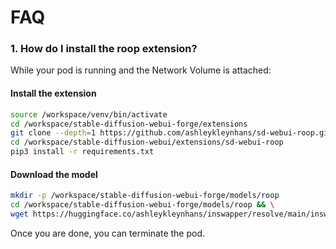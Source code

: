 # FAQ

### 1. How do I install the roop extension?

While your pod is running and the Network Volume is attached:

#### Install the extension

```bash
source /workspace/venv/bin/activate
cd /workspace/stable-diffusion-webui-forge/extensions
git clone --depth=1 https://github.com/ashleykleynhans/sd-webui-roop.git
cd /workspace/stable-diffusion-webui/extensions/sd-webui-roop
pip3 install -r requirements.txt
```

#### Download the model

```bash
mkdir -p /workspace/stable-diffusion-webui-forge/models/roop
cd /workspace/stable-diffusion-webui-forge/models/roop && \
wget https://huggingface.co/ashleykleynhans/inswapper/resolve/main/inswapper_128.onnx
```

Once you are done, you can terminate the pod.
